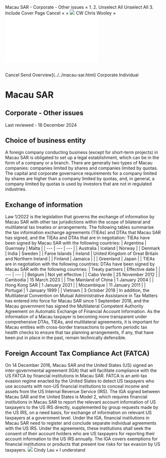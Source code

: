 Macau SAR - Corporate - Other issues
×
1.
2.
Unselect All
Unselect All
3.
Include Cover Page
Cancel
×
×
![](../../-/media/world-wide-tax-summaries/attachments/global---chris-wooley.ashx%3Frev=ac5e5f3223b34096b1afc2a6009c7320&revision=ac5e5f32-23b3-4096-b1af-c2a6009c7320&hash=859B7ADC84DC2CBEC9760E9E6EE7DE6D0A8BFCDF)
CW
Chris Wooley
×
![](other-issues.html)
######
Cancel
Send
Overview](../../macau-sar.html)
Corporate
Individual
# Macau SAR
## Corporate - Other issues
Last reviewed - 18 December 2024
## Choice of business entity
A foreign company conducting business (except for short-term projects) in Macau SAR is obligated to set up a legal establishment, which can be in the form of a company or a branch.
There are generally two types of Macau companies: companies limited by shares and companies limited by quotas. The capital and corporate governance requirements for a company limited by shares are higher than a company limited by quotas, and, in general, a company limited by quotas is used by investors that are not in regulated industries.
## Exchange of information
Law 1/2022 is the legislation that governs the exchange of information by Macau SAR with other tax jurisdictions within the scope of bilateral and multilateral tax treaties or arrangements.
The following tables summarise the tax information exchange agreements (TIEAs) and DTAs that Macau SAR has signed, and the TIEAs and DTAs that are in negotiation:
TIEAs have been signed by Macau SAR with the following countries:
| Argentina | Guernsey | Malta |
| --- | --- | --- |
| Australia | Iceland | Norway |
| Denmark | India | Sweden |
| Faroe Islands | Ireland | United Kingdom of Great Britain and Northern Ireland |
| Finland | Jamaica |  |
| Greenland | Japan |  |
TIEAs are in negotiation with the following countries:
DTAs have been signed by Macau SAR with the following countries:
| Treaty partners | Effective date |
| --- | --- |
| Belgium | Not yet effective |
| Cabo Verde | 25 November 2012 |
| Cambodia | 15 March 2023 |
| The Mainland of China | 1 January 2004 |
| Hong Kong SAR | 1 January 2021 |
| Mozambique | 11 January 2011 |
| Portugal | 1 January 1999 |
| Vietnam | 3 October 2018 |
In addition, the Multilateral Convention on Mutual Administrative Assistance in Tax Matters has entered into force for Macau SAR since 1 September 2018, and the Macau government has signed the Multilateral Competent Authority Agreement on Automatic Exchange of Financial Account Information.
As the information of a Macau taxpayer is becoming more transparent under comprehensive DTAs, TIEAs, and multilateral agreements, it is important for Macau entities with cross-border transactions to perform periodic tax health checks to ensure that tax planning arrangements, if any, that have been put in place in the past, remain technically defensible.
## Foreign Account Tax Compliance Act (FATCA)
On 14 December 2016, Macau SAR and the United States (US) signed an inter-governmental agreement (IGA) that will facilitate compliance with the US FATCA by financial institutions in Macau SAR. FATCA is an anti-tax evasion regime enacted by the United States to detect US taxpayers who use accounts with non-US financial institutions to conceal income and assets from the US Internal Revenue Service (IRS). The IGA signed between Macau SAR and the United States is Model 2, which requires financial institutions in Macau SAR to report the relevant account information of US taxpayers to the US IRS directly, supplemented by group requests made by the US IRS, on a need basis, for exchange of information on relevant US taxpayers at a government level. Under the IGA, financial institutions in Macau SAR need to register and conclude separate individual agreements with the US IRS. Under the agreements, these institutions shall seek the consent of their account holders who are US taxpayers for reporting their account information to the US IRS annually. The IGA covers exemptions for financial institutions or products that present low risks for tax evasion by US taxpayers.
![](../../-/media/world-wide-tax-summaries/macausarcindy-lauwhatsapp-image-20240902-at-33518-pmjpeg20241217230413757.ashx%3Frev=e133fd4822dd4795834e9d1ee294713d&revision=e133fd48-22dd-4795-834e-9d1ee294713d&hash=A86D1CDE31EAB3F2789A00AE2104260A78ECA390)
Cindy Lau
×
I understand